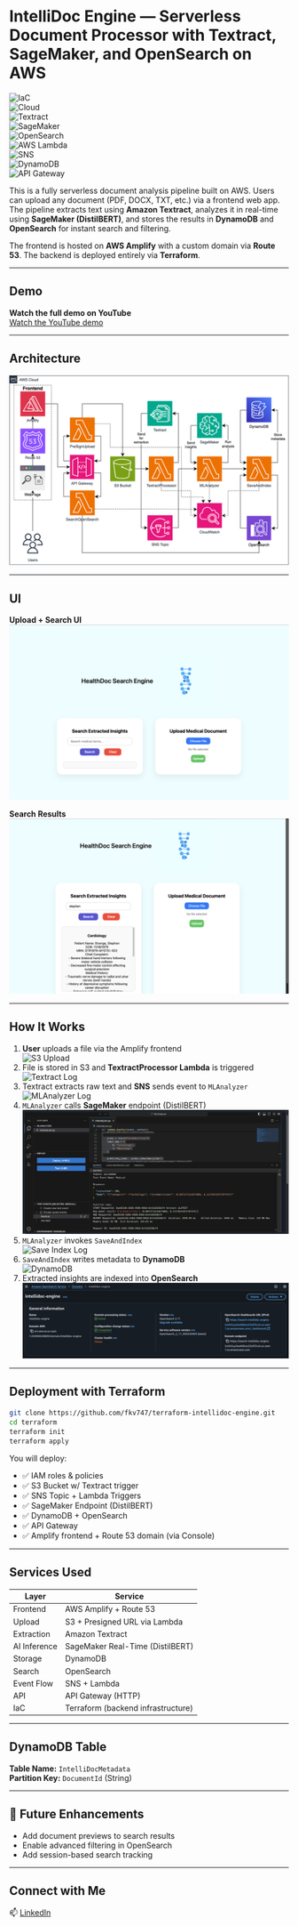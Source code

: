 # IntelliDoc Engine — Serverless Document Processor with Textract, SageMaker, and OpenSearch on AWS

![IaC](https://img.shields.io/badge/IaC-Terraform-7B42BC?style=for-the-badge&logo=terraform)  
![Cloud](https://img.shields.io/badge/Cloud-AWS-232F3E?style=for-the-badge&logo=amazonaws)  
![Textract](https://img.shields.io/badge/Amazon%20Textract-Document%20Text-FF9900?style=for-the-badge&logo=amazonaws)  
![SageMaker](https://img.shields.io/badge/SageMaker-Real--Time%20Inference-1A6FFF?style=for-the-badge&logo=amazonaws)  
![OpenSearch](https://img.shields.io/badge/OpenSearch-Search%20Results-005EB8?style=for-the-badge&logo=opensearch)  
![AWS Lambda](https://img.shields.io/badge/Lambda-Serverless-F58536?style=for-the-badge&logo=awslambda)  
![SNS](https://img.shields.io/badge/SNS-Event%20Trigger-DD3464?style=for-the-badge&logo=amazonaws)  
![DynamoDB](https://img.shields.io/badge/DynamoDB-Storage-4053D6?style=for-the-badge&logo=amazonaws)  
![API Gateway](https://img.shields.io/badge/API%20Gateway-HTTP%20API-4B5563?style=for-the-badge&logo=amazonaws)

This is a fully serverless document analysis pipeline built on AWS. Users can upload any document (PDF, DOCX, TXT, etc.) via a frontend web app. The pipeline extracts text using **Amazon Textract**, analyzes it in real-time using **SageMaker (DistilBERT)**, and stores the results in **DynamoDB** and **OpenSearch** for instant search and filtering.

The frontend is hosted on **AWS Amplify** with a custom domain via **Route 53**. The backend is deployed entirely via **Terraform**.

---

## Demo

**Watch the full demo on YouTube**  
[Watch the YouTube demo](https://www.youtube.com/watch?v=REPLACE_WITH_YOUR_LINK)

---

## Architecture

![Architecture](./screenshots/intellidoc-engine-diagram.png)

---

## UI

**Upload + Search UI**  
![UI](./screenshots/Front-End.png)

**Search Results**  
![Results](./screenshots/Front-End-2.png)

---

## How It Works

1. **User** uploads a file via the Amplify frontend  
   ![S3 Upload](./screenshots/14-Pipeline-S3-Test.png)
2. File is stored in S3 and **TextractProcessor Lambda** is triggered  
   ![Textract Log](./screenshots/14-Pipeline-CW-Textract-Test.png)
3. Textract extracts raw text and **SNS** sends event to `MLAnalyzer`  
   ![MLAnalyzer Log](./screenshots/14-Pipeline-CW-MLAnalyzer-Test.png)
4. `MLAnalyzer` calls **SageMaker** endpoint (DistilBERT)  
   ![SageMaker Log](./screenshots/Lambda-Sagemaker-Test.png)
5. `MLAnalyzer` invokes `SaveAndIndex`  
   ![Save Index Log](./screenshots/14-Pipeline-CW-SaveAndIndex-Test.png)
6. `SaveAndIndex` writes metadata to **DynamoDB**  
   ![DynamoDB](./screenshots/14-Pipeline-DynamoDB-Test.png)
7. Extracted insights are indexed into **OpenSearch**  
   ![OpenSearch](./screenshots/OpenSearch.png)

---

## Deployment with Terraform

```bash
git clone https://github.com/fkv747/terraform-intellidoc-engine.git
cd terraform
terraform init
terraform apply
```

You will deploy:
- ✅ IAM roles & policies  
- ✅ S3 Bucket w/ Textract trigger  
- ✅ SNS Topic + Lambda Triggers  
- ✅ SageMaker Endpoint (DistilBERT)  
- ✅ DynamoDB + OpenSearch  
- ✅ API Gateway  
- ✅ Amplify frontend + Route 53 domain (via Console)

---

## Services Used

| Layer        | Service                           |
|--------------|------------------------------------|
| Frontend     | AWS Amplify + Route 53             |
| Upload       | S3 + Presigned URL via Lambda      |
| Extraction   | Amazon Textract                    |
| AI Inference | SageMaker Real-Time (DistilBERT)   |
| Storage      | DynamoDB                           |
| Search       | OpenSearch                         |
| Event Flow   | SNS + Lambda                       |
| API          | API Gateway (HTTP)                 |
| IaC          | Terraform (backend infrastructure) |

---

## DynamoDB Table

**Table Name:** `IntelliDocMetadata`  
**Partition Key:** `DocumentId` (String)

---

## 🔧 Future Enhancements

- Add document previews to search results  
- Enable advanced filtering in OpenSearch  
- Add session-based search tracking

---

## Connect with Me

📫 [LinkedIn](https://www.linkedin.com/in/franc-kevin-v-07108b111/)
